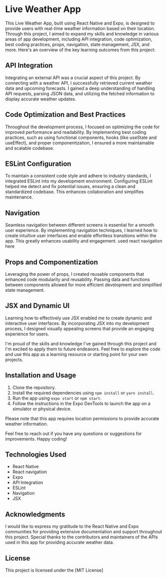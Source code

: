 

# Live Weather App

This Live Weather App, built using React Native and Expo, is designed to provide users with real-time weather information based on their location. Through this project, I aimed to expand my skills and knowledge in various areas of app development, including API integration, code optimization, best coding practices, props, navigation, state management, JSX, and more. Here's an overview of the key learning outcomes from this project:

## API Integration
Integrating an external API was a crucial aspect of this project. By connecting with a weather API, I successfully retrieved current weather data and upcoming forecasts. I gained a deep understanding of handling API requests, parsing JSON data, and utilizing the fetched information to display accurate weather updates.

## Code Optimization and Best Practices
Throughout the development process, I focused on optimizing the code for improved performance and readability. By implementing best coding practices, such as using functional components, hooks (like useState and useEffect), and proper componentization, I ensured a more maintainable and scalable codebase.

## ESLint Configuration
To maintain a consistent code style and adhere to industry standards, I integrated ESLint into my development environment. Configuring ESLint helped me detect and fix potential issues, ensuring a clean and standardized codebase. This enhances collaboration and simplifies maintenance.

## Navigation
Seamless navigation between different screens is essential for a smooth user experience. By implementing navigation techniques, I learned how to create intuitive user interfaces and enable effortless transitions within the app. This greatly enhances usability and engagement.
used react navigation here
## Props and Componentization
Leveraging the power of props, I created reusable components that enhanced code modularity and reusability. Passing data and functions between components allowed for more efficient development and simplified state management.

## JSX and Dynamic UI
Learning how to effectively use JSX enabled me to create dynamic and interactive user interfaces. By incorporating JSX into my development process, I designed visually appealing screens that provide an engaging experience for users.

I'm proud of the skills and knowledge I've gained through this project and I'm excited to apply them to future endeavors. Feel free to explore the code and use this app as a learning resource or starting point for your own projects.

## Installation and Usage
1. Clone the repository.
2. Install the required dependencies using `npm install` or `yarn install`.
3. Run the app using `expo start` or `npm start`.
4. Follow the instructions in the Expo DevTools to launch the app on a simulator or physical device.

Please note that this app requires location permissions to provide accurate weather information.

Feel free to reach out if you have any questions or suggestions for improvements. Happy coding!

## Technologies Used
- React Native
- React navigation
- Expo
- API Integration
- ESLint
- Navigation
- JSX

## Acknowledgments
I would like to express my gratitude to the React Native and Expo communities for providing extensive documentation and support throughout this project. Special thanks to the contributors and maintainers of the APIs used in this app for providing accurate weather data.

## License
This project is licensed under the [MIT License]
